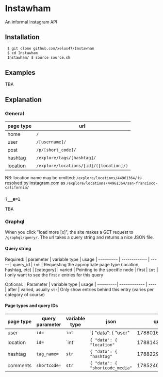 # Instawham

An informal Instagram API

## Installation

```bash
 $ git clone github.com/xelus47/Instawham
 $ cd Instawham
 Instawham/ $ source source.sh
```

## Examples
TBA

## Explanation

### General

| page type | url |
| --------- | --- |
| home | `/` |
| user | `/[username]/` |
| post | `/p/[short_code]/`| 
| hashtag | `/explore/tags/[hashtag]/`|
| location | `/explore/locations/[id]/([location]/)` |

NB: location name may be omitted:
`/explore/locations/44961364/` is resolved by instagram.com as `/explore/locations/44961364/san-francisco-california/`

### `?__a=1`
TBA

### Graphql

When you click "load more [x]", the site makes a GET request to `/graphql/query/`.
The url takes a query string and returns a nice JSON file.

#### Query string

Required:
| parameter  | variable type | usage
| ---------- | ------------- | -----
| query_id   | `int`         | Requesting the appropriate page type (location, hashtag, etc)
| [category] | varied        | Pointing to the specific node
| first      | `int`         | I only want to see the first `n` entries for this query

Optional:
| Parameter | variable type | usage
| ----------| ------------- | ----
| after     | varied, usually `str`| Only show entries behind this entry (varies per category of course)

#### Page types and query IDs

| page type  | query parameter| variable type | json                    | query_id |
| ---------- | ---------------| ------------- | ----------------------- | -------- |
| user       | `id=`          | `int`         | `{ "data": { "user"     | 17880160963012870 |
| location   | `id=`          | `int'         | `{ "data": { "location"`| 17881432870018455 |
| hashtag    | `tag_name=`    | `str`         | `{ "data": { "hashtag"` | 17882293912014529 |
| comments   | `shortcode=`   | `str`         | `{ "data": { "shortcode_media"`| 17852405266163336 |



